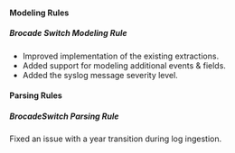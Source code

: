 
#### Modeling Rules

##### Brocade Switch Modeling Rule

- Improved implementation of the existing extractions.
- Added support for modeling additional events & fields.
- Added the syslog message severity level.

#### Parsing Rules

##### BrocadeSwitch Parsing Rule

Fixed an issue with a year transition during log ingestion.
